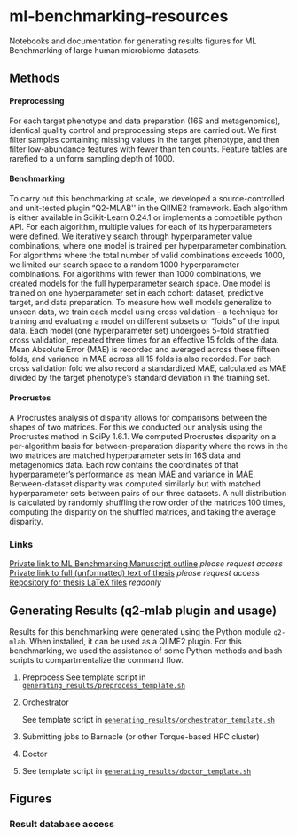 # ml-benchmarking-resources
Notebooks and documentation for generating results figures for ML Benchmarking of large human microbiome datasets. 

## Methods
#### Preprocessing
For each target phenotype and data preparation (16S and metagenomics), identical quality control and preprocessing steps are carried out. We first filter samples containing missing values in the target phenotype, and then filter low-abundance features with fewer than ten counts. Feature tables are rarefied to a uniform sampling depth of 1000.

#### Benchmarking
To carry out this benchmarking at scale, we developed a source-controlled and unit-tested plugin “Q2-MLAB'' in the QIIME2 framework. Each algorithm is either available in Scikit-Learn 0.24.1 or implements a compatible python API. For each algorithm, multiple values for each of its hyperparameters were defined. We iteratively search through hyperparameter value combinations, where one model is trained per hyperparameter combination. For algorithms where the total number of valid combinations exceeds 1000, we limited our search space to a random 1000 hyperparameter combinations. For algorithms with fewer than 1000 combinations, we created models for the full hyperparameter search space. One model is trained on one hyperparameter set in each cohort: dataset, predictive target, and data preparation. To measure how well models generalize to unseen data, we train each model using cross validation - a technique for training and evaluating a model on different subsets or “folds” of the input data. Each model (one hyperparameter set) undergoes 5-fold stratified cross validation, repeated three times for an effective 15 folds of the data. Mean Absolute Error (MAE) is recorded and averaged across these fifteen folds, and variance in MAE across all 15 folds is also recorded. For each cross validation fold we also record a standardized MAE, calculated as MAE divided by the target phenotype’s standard deviation in the training set.

#### Procrustes
A Procrustes analysis of disparity allows for comparisons between the shapes of two matrices. For this we conducted our analysis using the Procrustes method in SciPy 1.6.1. We computed Procrustes disparity on a per-algorithm basis for between-preparation disparity where the rows in the two matrices are matched hyperparameter sets in 16S data and metagenomics data. Each row contains the coordinates of that hyperparameter’s performance as mean MAE and variance in MAE. Between-dataset disparity was computed similarly but with matched hyperparameter sets between pairs of our three datasets. A null distribution is calculated by randomly shuffling the row order of the matrices 100 times, computing the disparity on the shuffled matrices, and taking the average disparity.

### Links
[Private link to ML Benchmarking Manuscript outline](https://docs.google.com/document/d/1Jq_JWOTeUNFgRxiokDgai_2WRoIyny_32ajOhJ0UsAc/edit?usp=sharing) _please request access_
[Private link to full (unformatted) text of thesis](https://docs.google.com/document/d/1m3jhGqpkqILfhm8qqIfTDrg2MLY5hdQg5CtdFhpa5VI/edit?usp=sharing) _please request access_
[Repository for thesis LaTeX files](https://www.overleaf.com/read/fyrynncfhwvj) _readonly_

## Generating Results (q2-mlab plugin and usage)
Results for this benchmarking were generated using the Python module `q2-mlab`. When installed, it can be used as a QIIME2 plugin. For this benchmarking, we used the assistance of some Python methods and bash scripts to compartmentalize the command flow. 
1. Preprocess
  See template script in [`generating_results/preprocess_template.sh`](generating_results/preprocess_template.sh)

2. Orchestrator

   See template script in [`generating_results/orchestrator_template.sh`](generating_results/orchestrator_template.sh)

3. Submitting jobs to Barnacle (or other Torque-based HPC cluster)

4. Doctor

5. See template script in [`generating_results/doctor_template.sh`](generating_results/doctor_template.sh)
## Figures



### Result database access



